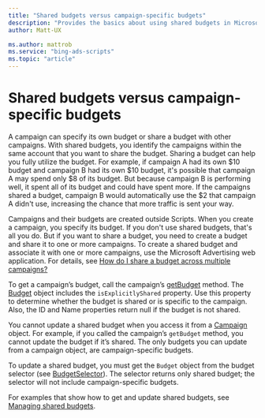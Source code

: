 ```yaml
---
title: "Shared budgets versus campaign-specific budgets"
description: "Provides the basics about using shared budgets in Microsoft Advertising Scripts."
author: Matt-UX

ms.author: mattrob
ms.service: "bing-ads-scripts"
ms.topic: "article"
---
```



# Shared budgets versus campaign-specific budgets

A campaign can specify its own budget or share a budget with other campaigns. With shared budgets, you identify the campaigns within the same account that you want to share the budget. Sharing a budget can help you fully utilize the budget. For example, if campaign A had its own $10 budget and campaign B had its own $10 budget, it's possible that campaign A may spend only $8 of its budget. But because campaign B is performing well, it spent all of its budget and could have spent more. If the campaigns shared a budget, campaign B would automatically use the $2 that campaign A didn't use, increasing the chance that more traffic is sent your way.

Campaigns and their budgets are created outside Scripts. When you create a campaign, you specify its budget. If you don't use shared budgets, that's all you do. But if you want to share a budget, you need to create a budget and share it to one or more campaigns. To create a shared budget and associate it with one or more campaigns, use the Microsoft Advertising web application. For details, see [How do I share a budget across multiple campaigns?](https://help.ads.microsoft.com/#apex/3/en/56814/1)

To get a campaign’s budget, call the campaign’s [getBudget](../reference/Campaign.md#getbudget) method. The [Budget](../reference/Budget.md) object includes the `isExplicitlyShared` property. Use this property to determine whether the budget is shared or is specific to the campaign. Also, the ID and Name properties return null if the budget is not shared.

You cannot update a shared budget when you access it from a [Campaign](../reference/Campaign.md) object. For example, if you called the campaign’s `getBudget` method, you cannot update the budget if it’s shared. The only budgets you can update from a campaign object, are campaign-specific budgets.

To update a shared budget, you must get the `Budget` object from the budget selector (see [BudgetSelector](../reference/BudgetSelector.md)). The selector returns only shared budget; the selector will not include campaign-specific budgets.

For examples that show how to get and update shared budgets, see [Managing shared budgets](../examples/budgets.md).
